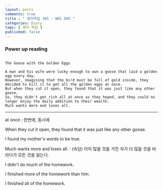 ```yaml
---
layout: posts
comments: true
title : " 영어독립 365 - W01 D05 "
categories: Diary
tags: [ 영어 독립 ]
published: false
---
```


### Power up reading

```text

The Goose with the Golden Eggs

A man and his wife were lucky enough to own a goose that laid a golden egg every day.
However, imagining that the bird must be full of gold inside, they decided to kill it to get all the golden eggs at once.
But when they cut it open, they found that it was just like any other goose.
So, they didn't get rich all at once as they hoped, and they could no longer enjoy the daily addition to their wealth.
Much wants more and loses all.
```

---

at once
 : 한번에, 동시에

When they cut it open, they found that it was just like any other goose.

I found my mother's words to be true.

Much wants more and loses all.
 : (속담) 이미 많을 것을 가진 자가 더 많을 것을 바라다가 모든 것을 잃는다.

I didn't do much of the homework.

I finished more of the homework than him.

I finished all of the homework.
